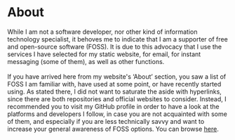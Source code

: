 <h1>About</h1>

<p>
While I am not a software developer, nor other kind of information technology specialist, it behoves me to indicate that I am a supporter of free and open-source software (FOSS). It is due to this advocacy that I use the services I have selected for my static website, for email, for instant messaging (some of them), as well as other functions. 
<br><br>
If you have arrived here from my website's ‘About’ section, you saw a list of FOSS I am familiar with, have used at some point, or have recently started using. As stated there, I did not want to saturate the aside with hyperlinks, since there are both repositories and official websites to consider. Instead, I recommended you to visit my GitHub profile in order to have a look at the platforms and developers I follow, in case you are not acquainted with some of them, and especially if you are less technically savvy and want to increase your general awareness of FOSS options. You can browse <a href="https://github.com/RobertoQSx?tab=following">here</a>.
</p>
